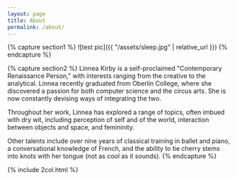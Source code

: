 ```yaml
---
layout: page
title: About
permalink: /about/
---
```


{% capture section1 %}
![test pic]({{ "/assets/sleep.jpg" | relative_url }})
{% endcapture %}

{% capture section2 %}
Linnea Kirby is a self-proclaimed "Contemporary Renaissance Person," with interests ranging from the creative to the analytical. Linnea recently graduated from Oberlin College, where she discovered a passion for both computer science and the circus arts. She is now constantly devising ways of integrating the two.

Throughout her work, Linnea has explored a range of topics, often imbued with dry wit, including perception of self and of the world, interaction between objects and space, and femininity.

Other talents include over nine years of classical training in ballet and piano, a conversational knowledge of French, and the ability to tie cherry stems into knots with her tongue (not as cool as it sounds).
{% endcapture %}

{% include 2col.html %}
